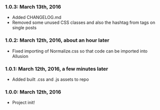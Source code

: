 ### 1.0.3: March 13th, 2016
* Added CHANGELOG.md
* Removed some unused CSS classes and also the hashtag from tags on single posts

### 1.0.2: March 12th, 2016, about an hour later
* Fixed importing of Normalize.css so that code can be imported into Allusion

### 1.0.1: March 12th, 2016, a few minutes later
* Added built .css and .js assets to repo

### 1.0.0: March 12th, 2016
* Project init!
